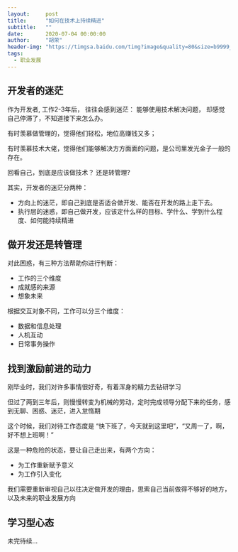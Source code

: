 ```yaml
---
layout:     post
title:      "如何在技术上持续精进"
subtitle:   ""
date:       2020-07-04 00:00:00
author:     "胡荣"
header-img: "https://timgsa.baidu.com/timg?image&quality=80&size=b9999_10000&sec=1589911803348&di=a99eaa726dcc408fb76dff862db1ad23&imgtype=0&src=http%3A%2F%2Fimg4.imgtn.bdimg.com%2Fit%2Fu%3D1377123034%2C2807315341%26fm%3D214%26gp%3D0.jpg"
tags:
  - 职业发展
---
```


## 开发者的迷茫

作为开发者, 工作2-3年后， 往往会感到迷茫： 能够使用技术解决问题， 却感觉自己停滞了，不知道接下来怎么办。

有时羡慕做管理的，觉得他们轻松，地位高赚钱又多；

有时羡慕技术大佬，觉得他们能够解决方方面面的问题，是公司里发光金子一般的存在。

回看自己，到底是应该做技术？ 还是转管理?

其实，开发者的迷茫分两种：

- 方向上的迷茫，即自己到底是否适合做开发、能否在开发的路上走下去。
- 执行层的迷惑，即自己做开发，应该定什么样的目标、学什么、学到什么程度、如何能持续精进

## 做开发还是转管理

对此困惑，有三种方法帮助你进行判断：

- 工作的三个维度
- 成就感的来源
- 想象未来

根据交互对象不同，工作可以分三个维度：
- 数据和信息处理
- 人机互动
- 日常事务操作


## 找到激励前进的动力

刚毕业时，我们对许多事情很好奇，有着浑身的精力去钻研学习

但过了两到三年后，则慢慢转变为机械的劳动，定时完成领导分配下来的任务，感到无聊、困惑、迷茫，进入怠惰期

这个时候，我们对待工作态度是 “快下班了，今天就到这里吧”，“又周一了，啊，好不想上班啊！”

这是一种危险的状态，要让自己走出来，有两个方向：
- 为工作重新赋予意义
- 为工作引入变化

我们需要重新审视自己以往决定做开发的理由，思索自己当前做得不够好的地方，以及未来的职业发展方向

## 学习型心态

未完待续...